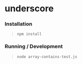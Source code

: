 underscore
==========

### Installation

> `npm install`

### Running / Development

> `node array-contains-test.js`

